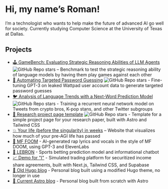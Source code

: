 # Hi, my name’s Roman!

I’m a technologist who wants to help make the future of advanced AI go well for society. Currently studying Computer Science at the University of Texas at Dallas.

## Projects

- [🕹️ GameBench: Evaluating Strategic Reasoning Abilities of LLM Agents](https://github.com/Joshuaclymer/GameBench) ![GitHub Repo stars](https://img.shields.io/github/stars/Joshuaclymer/GameBench?style=social) – Benchmark to test the strategic reasoning ability of language models by having them play games against each other
- [🔑 Automating Targeted Password Guessing](https://github.com/ACM-Research/targeted-password-guesses) ![GitHub Repo stars](https://img.shields.io/github/stars/ACM-Research/targeted-password-guesses?style=social) - Fine-tuning GPT-3 on leaked Wattpad user account data to generate targeted password guesses
- [🐦 Analysis of Language Trends with a Next-Word Prediction Model](https://github.com/ACM-Research/language-trends-mobile-keyboard) ![GitHub Repo stars](https://img.shields.io/github/stars/ACM-Research/language-trends-mobile-keyboard?style=social) - Training a recurrent neural network model on Tweets from crypto bros, K-pop stans, and other Twitter subgroups
- [🔬 Research project page template](https://github.com/RomanHauksson/academic-project-astro-template) ![GitHub Repo stars](https://img.shields.io/github/stars/RomanHauksson/academic-project-astro-template?style=social) - Template for a simple project page for your research paper, built with Astro and Tailwind CSS
- [💥 Your life (before the singularity) in weeks](https://github.com/RomanHauksson/life-before-agi-in-weeks) – Website that visualizes how much of your pre-AGI life has passed
- [🎤 MF FOOM](https://github.com/RomanHauksson/mf-foom) - AI-generated rap lyrics and vocals in the style of MF DOOM, using GPT-3 and ElevenLabs
- [🏀 LEBRON](https://github.com/RomanHauksson/lebron) - Sports betting prediction model and informational chatbot
- [📈 Demo for "I"](https://roman.technology/posts/i-demo/) - Simulated trading platform for securitized income share agreements, built with Next.js, Tailwind CSS, and Supabase
- [🦫 Old Hugo blog](https://github.com/RomanHauksson/old-hugo-blog) - Personal blog built using a modified Hugo theme, no longer in use
- [🚀 Current Astro blog](https://github.com/RomanHauksson/astro-blog) - Personal blog built from scratch with Astro
